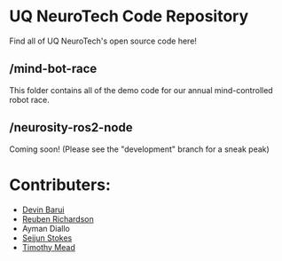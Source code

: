 # UQ NeuroTech Code Repository

Find all of UQ NeuroTech's open source code here!


## /mind-bot-race

This folder contains all of the demo code for our annual mind-controlled robot race.

## /neurosity-ros2-node

Coming soon! (Please see the "development" branch for a sneak peak)


# Contributers:

- [Devin Barui](https://github.com/Devin-Barui)
- [Reuben Richardson](https://github.com/Dooganar)
- Ayman Diallo
- [Seijun Stokes](https://github.com/kintetsuu)
- [Timothy Mead](https://github.com/TTMead)
